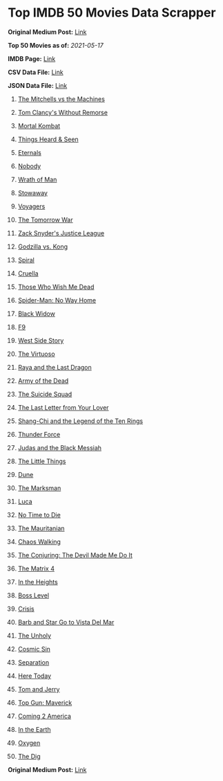 # Top IMDB 50 Movies Data Scrapper

**Original Medium Post:** [Link](https://medium.com/@nishantsahoo/which-movie-should-i-watch-5c83a3c0f5b1) 

**Top 50 Movies as of:** _2021-05-17_

**IMDB Page:** [Link](http://www.imdb.com/search/title?release_date=2021,2021&title_type=feature)

**CSV Data File:** [Link](/Data/data.csv)

**JSON Data File:** [Link](/Data/data.json)

1. [The Mitchells vs the Machines](https://www.imdb.com/title/tt7979580/?ref_=adv_li_tt)

2. [Tom Clancy's Without Remorse](https://www.imdb.com/title/tt0499097/?ref_=adv_li_tt)

3. [Mortal Kombat](https://www.imdb.com/title/tt0293429/?ref_=adv_li_tt)

4. [Things Heard & Seen](https://www.imdb.com/title/tt10962368/?ref_=adv_li_tt)

5. [Eternals](https://www.imdb.com/title/tt9032400/?ref_=adv_li_tt)

6. [Nobody](https://www.imdb.com/title/tt7888964/?ref_=adv_li_tt)

7. [Wrath of Man](https://www.imdb.com/title/tt11083552/?ref_=adv_li_tt)

8. [Stowaway](https://www.imdb.com/title/tt9203694/?ref_=adv_li_tt)

9. [Voyagers](https://www.imdb.com/title/tt9664108/?ref_=adv_li_tt)

10. [The Tomorrow War](https://www.imdb.com/title/tt9777666/?ref_=adv_li_tt)

11. [Zack Snyder's Justice League](https://www.imdb.com/title/tt12361974/?ref_=adv_li_tt)

12. [Godzilla vs. Kong](https://www.imdb.com/title/tt5034838/?ref_=adv_li_tt)

13. [Spiral](https://www.imdb.com/title/tt10342730/?ref_=adv_li_tt)

14. [Cruella](https://www.imdb.com/title/tt3228774/?ref_=adv_li_tt)

15. [Those Who Wish Me Dead](https://www.imdb.com/title/tt3215824/?ref_=adv_li_tt)

16. [Spider-Man: No Way Home](https://www.imdb.com/title/tt10872600/?ref_=adv_li_tt)

17. [Black Widow](https://www.imdb.com/title/tt3480822/?ref_=adv_li_tt)

18. [F9](https://www.imdb.com/title/tt5433138/?ref_=adv_li_tt)

19. [West Side Story](https://www.imdb.com/title/tt3581652/?ref_=adv_li_tt)

20. [The Virtuoso](https://www.imdb.com/title/tt4136456/?ref_=adv_li_tt)

21. [Raya and the Last Dragon](https://www.imdb.com/title/tt5109280/?ref_=adv_li_tt)

22. [Army of the Dead](https://www.imdb.com/title/tt0993840/?ref_=adv_li_tt)

23. [The Suicide Squad](https://www.imdb.com/title/tt6334354/?ref_=adv_li_tt)

24. [The Last Letter from Your Lover](https://www.imdb.com/title/tt1893273/?ref_=adv_li_tt)

25. [Shang-Chi and the Legend of the Ten Rings](https://www.imdb.com/title/tt9376612/?ref_=adv_li_tt)

26. [Thunder Force](https://www.imdb.com/title/tt10121392/?ref_=adv_li_tt)

27. [Judas and the Black Messiah](https://www.imdb.com/title/tt9784798/?ref_=adv_li_tt)

28. [The Little Things](https://www.imdb.com/title/tt10016180/?ref_=adv_li_tt)

29. [Dune](https://www.imdb.com/title/tt1160419/?ref_=adv_li_tt)

30. [The Marksman](https://www.imdb.com/title/tt6902332/?ref_=adv_li_tt)

31. [Luca](https://www.imdb.com/title/tt12801262/?ref_=adv_li_tt)

32. [No Time to Die](https://www.imdb.com/title/tt2382320/?ref_=adv_li_tt)

33. [The Mauritanian](https://www.imdb.com/title/tt4761112/?ref_=adv_li_tt)

34. [Chaos Walking](https://www.imdb.com/title/tt2076822/?ref_=adv_li_tt)

35. [The Conjuring: The Devil Made Me Do It](https://www.imdb.com/title/tt7069210/?ref_=adv_li_tt)

36. [The Matrix 4](https://www.imdb.com/title/tt10838180/?ref_=adv_li_tt)

37. [In the Heights](https://www.imdb.com/title/tt1321510/?ref_=adv_li_tt)

38. [Boss Level](https://www.imdb.com/title/tt7638348/?ref_=adv_li_tt)

39. [Crisis](https://www.imdb.com/title/tt9731682/?ref_=adv_li_tt)

40. [Barb and Star Go to Vista Del Mar](https://www.imdb.com/title/tt3797512/?ref_=adv_li_tt)

41. [The Unholy](https://www.imdb.com/title/tt9419056/?ref_=adv_li_tt)

42. [Cosmic Sin](https://www.imdb.com/title/tt11762434/?ref_=adv_li_tt)

43. [Separation](https://www.imdb.com/title/tt9173154/?ref_=adv_li_tt)

44. [Here Today](https://www.imdb.com/title/tt10944596/?ref_=adv_li_tt)

45. [Tom and Jerry](https://www.imdb.com/title/tt1361336/?ref_=adv_li_tt)

46. [Top Gun: Maverick](https://www.imdb.com/title/tt1745960/?ref_=adv_li_tt)

47. [Coming 2 America](https://www.imdb.com/title/tt6802400/?ref_=adv_li_tt)

48. [In the Earth](https://www.imdb.com/title/tt13429362/?ref_=adv_li_tt)

49. [Oxygen](https://www.imdb.com/title/tt6341832/?ref_=adv_li_tt)

50. [The Dig](https://www.imdb.com/title/tt3661210/?ref_=adv_li_tt)

**Original Medium Post:** [Link](https://medium.com/@nishantsahoo/which-movie-should-i-watch-5c83a3c0f5b1) 
